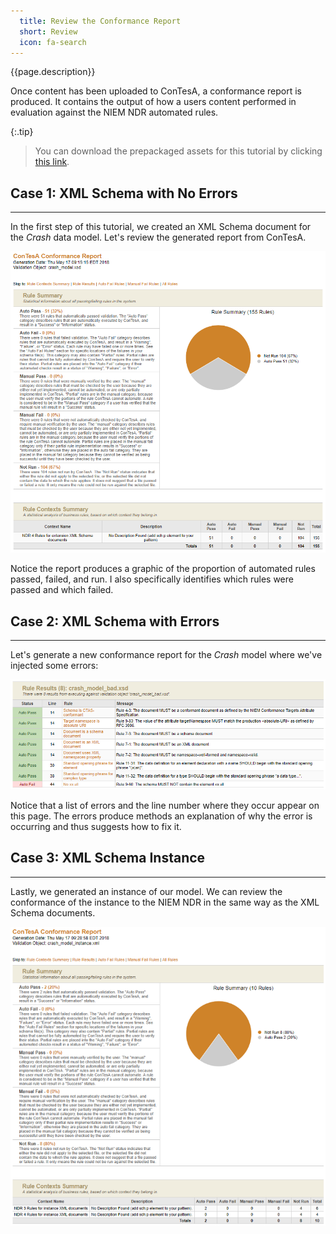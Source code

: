```yaml
---
  title: Review the Conformance Report
  short: Review
  icon: fa-search
---
```


{{page.description}}

Once content has been uploaded to ConTesA, a conformance report is
produced. It contains the output of how a users content performed in
evaluation against the NIEM NDR automated rules.

{:.tip}
> You can download the prepackaged assets for this tutorial by clicking
> [this link](assets/case-1_assets.zip).

## Case 1: XML Schema with No Errors

------------------------------------

In the first step of this tutorial, we created an XML Schema document
for the *Crash* data model. Let's review the generated report from
ConTesA.

![Image of Crash Model XSD Conformance Report](assets/crash_model_report.png
  "Crash Model XSD Conformance Report")

Notice the report produces a graphic of the proportion of automated
rules passed, failed, and run. I also specifically identifies which
rules were passed and which failed.

## Case 2: XML Schema with Errors

---------------------------------

Let's generate a new conformance report for the *Crash* model where
we've injected some errors:

![Image of Crash Model Bad XSD Conformance Report](assets/crash_model_bad_errors.png
  "Crash Model Bad XSD Conformance Report")

Notice that a list of errors and the line number where they occur
appear on this page. The errors produce methods an explanation of
why the error is occurring and thus suggests how to fix it.

## Case 3: XML Schema Instance

------------------------------

Lastly, we generated an instance of our model. We can review the
conformance of the instance to the NIEM NDR in the same way as
the XML Schema documents.

![Image of Crash Model XML Conformance Report](assets/crash_model_instance_report.png
  "Crash Model XML Conformance Report")
